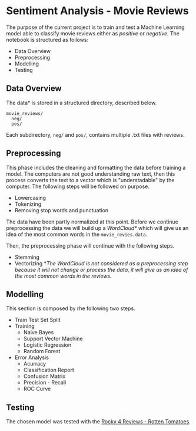 # Sentiment Analysis - Movie Reviews
The purpose of the current project is to train and test a Machine Learning model able to classify movie reviews either as *positive* or *negative*.
The notebook is structured as follows:
- Data Overview
- Preprocessing
- Modelling
- Testing
## Data Overview
The data\* is stored in a structured directory, described below.
```
movie_reviews/
  neg/
  pos/
```
Each subdirectory, `neg/` and `pos/`, contains multiple .txt files with reviews.

## Preprocessing
This phase includes the cleaning and formatting the data before training a model. The computers are not good understanding raw text, then this process converts the text to a vector which is "understadable" by the computer. The following steps will be followed on purpose.
- Lowercasing
- Tokenizing
- Removing stop words and punctuation

The data have been partly normalized at this point. Before we continue preprocessing the data we will build up a *WordCloud\** which will give us an idea of the most common words in the `movie_revies.data`.

Then, the preprocessing phase will continue with the following steps.
- Stemming
- Vectorizing
\**The WordCloud is not considered as a preprocessing step because it will not change or process the data, it will give us an idea of the most common words in the reviews.*

## Modelling
This section is composed by rhe following two steps. 
- Train Test Set Split
- Training
    - Naive Bayes
    - Support Vector Machine
    - Logistic Regression
    - Random Forest
- Error Analysis
    - Acurracy
    - Classification Report
    - Confusion Matrix
    - Precision - Recall
    - ROC Curve

## Testing
The chosen model was tested with the [Rocky 4 Reviews - Rotten Tomatoes](https://www.rottentomatoes.com/m/rocky_iv/reviews/?type=user).

